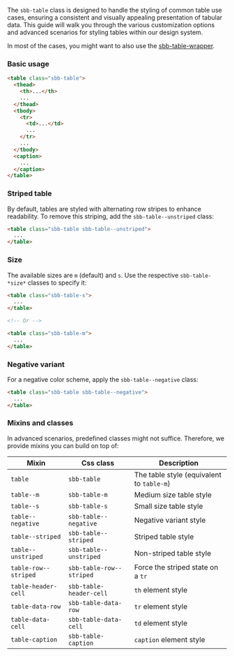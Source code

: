 The `sbb-table` class is designed to handle the styling of common table use cases, ensuring a consistent and visually appealing presentation of tabular data.
This guide will walk you through the various customization options and advanced scenarios for styling tables within our design system.

In most of the cases, you might want to also use the [sbb-table-wrapper](/docs/elements-sbb-table-sbb-table-wrapper--docs).

### Basic usage

```html
<table class="sbb-table">
  <thead>
    <th>...</th>
    ...
  </thead>
  <tbody>
    <tr>
      <td>...</td>
      ...
    </tr>
    ...
  </tbody>
  <caption>
    ...
  </caption>
</table>
```

### Striped table

By default, tables are styled with alternating row stripes to enhance readability. To remove this striping, add the `sbb-table--unstriped` class:

```html
<table class="sbb-table sbb-table--unstriped">
  ...
</table>
```

### Size

The available sizes are `m` (default) and `s`. Use the respective `sbb-table-*size*` classes to specify it:

```html
<table class="sbb-table-s">
  ...
</table>

<!-- Or -->

<table class="sbb-table-m">
  ...
</table>
```

### Negative variant

For a negative color scheme, apply the `sbb-table--negative` class:

```html
<table class="sbb-table sbb-table--negative">
  ...
</table>
```

### Mixins and classes

In advanced scenarios, predefined classes might not suffice.
Therefore, we provide mixins you can build on top of:

| Mixin                | Css class                | Description                               |
| -------------------- | ------------------------ | ----------------------------------------- |
| `table`              | `sbb-table`              | The table style (equivalent to `table-m`) |
| `table--m`           | `sbb-table-m`            | Medium size table style                   |
| `table--s`           | `sbb-table-s`            | Small size table style                    |
| `table--negative`    | `sbb-table--negative`    | Negative variant style                    |
| `table--striped`     | `sbb-table--striped`     | Striped table style                       |
| `table--unstriped`   | `sbb-table--unstriped`   | Non-striped table style                   |
| `table-row--striped` | `sbb-table-row--striped` | Force the striped state on a `tr`         |
| `table-header-cell`  | `sbb-table-header-cell`  | `th` element style                        |
| `table-data-row`     | `sbb-table-data-row`     | `tr` element style                        |
| `table-data-cell`    | `sbb-table-data-cell`    | `td` element style                        |
| `table-caption`      | `sbb-table-caption`      | `caption` element style                   |
